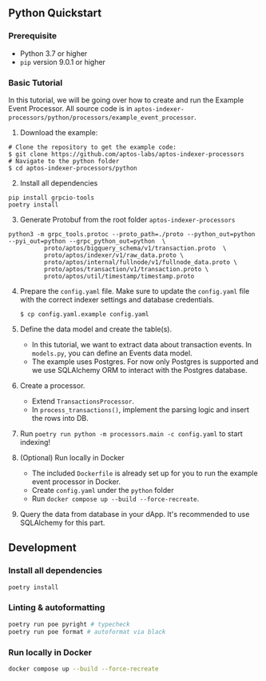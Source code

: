 ## Python Quickstart

### Prerequisite

- Python 3.7 or higher
- `pip` version 9.0.1 or higher

### Basic Tutorial

In this tutorial, we will be going over how to create and run the Example Event Processor. All source code is in `aptos-indexer-processors/python/processors/example_event_processor`.

1. Download the example:

```
# Clone the repository to get the example code:
$ git clone https://github.com/aptos-labs/aptos-indexer-processors
# Navigate to the python folder
$ cd aptos-indexer-processors/python
```

2. Install all dependencies

```
pip install grpcio-tools
poetry install
```

3. Generate Protobuf from the root folder `aptos-indexer-processors`

```
python3 -m grpc_tools.protoc --proto_path=./proto --python_out=python --pyi_out=python --grpc_python_out=python  \
          proto/aptos/bigquery_schema/v1/transaction.proto  \
          proto/aptos/indexer/v1/raw_data.proto \
          proto/aptos/internal/fullnode/v1/fullnode_data.proto \
          proto/aptos/transaction/v1/transaction.proto \
          proto/aptos/util/timestamp/timestamp.proto
```

4. Prepare the `config.yaml` file.
   Make sure to update the `config.yaml` file with the correct indexer settings and database credentials.

   ```
   $ cp config.yaml.example config.yaml
   ```

5. Define the data model and create the table(s).

   - In this tutorial, we want to extract data about transaction events. In `models.py`, you can define an Events data model.
   - The example uses Postgres. For now only Postgres is supported and we use SQLAlchemy ORM to interact with the Postgres database.

6. Create a processor.

   - Extend `TransactionsProcessor`.
   - In `process_transactions()`, implement the parsing logic and insert the rows into DB.

7. Run `poetry run python -m processors.main -c config.yaml` to start indexing!

8. (Optional) Run locally in Docker

   - The included `Dockerfile` is already set up for you to run the example event processor in Docker.
   - Create `config.yaml` under the `python` folder
   - Run `docker compose up --build --force-recreate`.

9. Query the data from database in your dApp. It's recommended to use SQLAlchemy for this part.

## Development

### Install all dependencies

```bash
poetry install
```

### Linting & autoformatting

```bash
poetry run poe pyright # typecheck
poetry run poe format # autoformat via black
```

### Run locally in Docker

```bash
docker compose up --build --force-recreate
```
